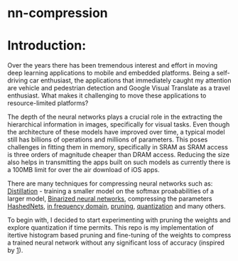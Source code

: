 # nn-compression

# Introduction:
  Over the years there has been tremendous interest and effort in moving deep learning applications to mobile and embedded platforms. Being a self-driving car enthusiast, the applications that immediately caught my attention are vehicle and pedestrian detection and Google Visual Translate as a travel enthusiast. What makes it challenging to move these applications to resource-limited platforms?
  
  The depth of the neural networks plays a crucial role in the extracting the hierarchical information in images, specifically for visual tasks. Even though the architecture of these models have improved over time, a typical model still has billions of operations and millions of parameters. This poses challenges in fitting them in memory, specifically in SRAM as SRAM access is three orders of magnitude cheaper than DRAM access. Reducing the size also helps in transmitting the apps built on such models as currently there is a 100MB limit for over the air download of iOS apps.  
  
  There are many techniques for compressing neural networks such as: [Distillation](https://arxiv.org/abs/1503.02531) - training a smaller model on the softmax proababilities of a larger model, [Binarized neural networks](https://www.nervanasys.com/accelerating-neural-networks-binary-arithmetic/), compressing the parameters [HashedNets](http://www.cse.wustl.edu/~ychen/HashedNets/), [in frequency domain](https://arxiv.org/abs/1506.04449), [pruning](https://arxiv.org/abs/1510.00149), [quantization](https://petewarden.com/2016/05/03/how-to-quantize-neural-networks-with-tensorflow/) and many others.
  
  To begin with, I decided to start experimenting with pruning the weights and explore quantization if time permits. This repo is my implementation of itertive histogram based pruning and fine-tuning of the weights to compress a trained neural network without any significant loss of accuracy (inspired by [1]).

[1]:https://arxiv.org/abs/1510.00149
  
  
